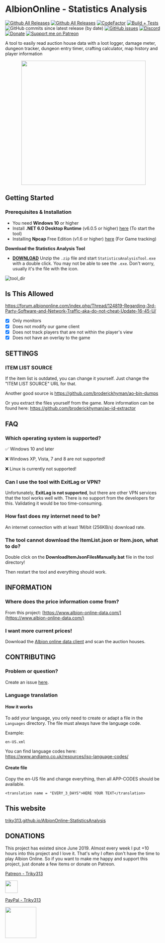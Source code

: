 AlbionOnline - Statistics Analysis
===================
[![Github All Releases](https://img.shields.io/github/v/release/Triky313/AlbionOnline-StatisticsAnalysis)](https://github.com/Triky313/AlbionOnline-StatisticsAnalysis/releases)
[![Github All Releases](https://img.shields.io/github/downloads/Triky313/AlbionOnline-StatisticsAnalysis/total.svg)](https://github.com/Triky313/AlbionOnline-StatisticsAnalysis/releases) 
[![CodeFactor](https://www.codefactor.io/repository/github/triky313/albiononline-statisticsanalysis/badge/main)](https://www.codefactor.io/repository/github/triky313/albiononline-statisticsanalysis/overview/main)
[![Build + Tests](https://github.com/Triky313/AlbionOnline-StatisticsAnalysis/actions/workflows/pr-build-and-unit-tests.yml/badge.svg)](https://github.com/Triky313/AlbionOnline-StatisticsAnalysis/actions/workflows/dotnet-desktop.yml)
![GitHub commits since latest release (by date)](https://img.shields.io/github/commits-since/Triky313/AlbionOnline-StatisticsAnalysis/latest?color=AF3B7F)
[![GitHub issues](https://img.shields.io/github/issues/Triky313/AlbionOnline-StatisticsAnalysis)](https://github.com/Triky313/AlbionOnline-StatisticsAnalysis/issues)
[![Discord](https://img.shields.io/discord/772406813438115891?color=%237289da&label=Discord&logo=discord&logoColor=%237289da&style=flat)](https://discord.gg/Wv5RWehbrU)
[![Donate](https://img.shields.io/badge/paypal-donate-1e477a)](https://www.paypal.com/donate/?hosted_button_id=N6T3CWXYNGHKC)
[![Support me on Patreon](https://img.shields.io/endpoint.svg?url=https%3A%2F%2Fshieldsio-patreon.vercel.app%2Fapi%3Fusername%3DTriky313%26type%3Dpatrons&style=flat)](https://patreon.com/Triky313)

A tool to easily read auction house data with a loot logger, damage meter, dungeon tracker, dungeon entry timer, crafting calculator, map history and player information

<p align="center" align='right'>
  <img src="https://user-images.githubusercontent.com/14247773/147143464-c36d0cba-dddb-4b34-bd2e-11e3f65e3289.png" data-canonical-src="https://user-images.githubusercontent.com/14247773/147143464-c36d0cba-dddb-4b34-bd2e-11e3f65e3289.png" width="400" height="400" />
</p>

## Getting Started

### Prerequisites & Installation
- You need **Windows 10** or higher
- Install **.NET 6.0 Desktop Runtime** (v6.0.5 or higher) [here](https://dotnet.microsoft.com/en-us/download/dotnet/thank-you/runtime-desktop-6.0.5-windows-x64-installer) (To start the tool)
- Installing **Npcap** Free Edition (v1.6 or higher) [here](https://npcap.com/#download) (For Game tracking)

**Download the Statistics Analysis Tool**
- [**DOWNLOAD**](https://github.com/Triky313/AlbionOnline-StatisticsAnalysis/releases/download/v5.18.2/StatisticsAnalysis-AlbionOnline-v5.18.2-x64.zip)
Unzip the `.zip` file and start `StatisticsAnalysisTool.exe` with a double click. You may not be able to see the `.exe`. Don't worry, usually it's the file with the icon.

![tool_dir](https://user-images.githubusercontent.com/14247773/170473306-4dcc629e-384e-41b2-ada8-657cabe1b472.png)


## Is This Allowed
https://forum.albiononline.com/index.php/Thread/124819-Regarding-3rd-Party-Software-and-Network-Traffic-aka-do-not-cheat-Update-16-45-U/

- [x] Only monitors
- [x] Does not modify our game client
- [x] Does not track players that are not within the player's view
- [x] Does not have an overlay to the game

## SETTINGS 

### ITEM LIST SOURCE
If the item list is outdated, you can change it yourself. Just change the "ITEM LIST SOURCE" URL for that. 

Another good source is https://github.com/broderickhyman/ao-bin-dumps

Or you extract the files yourself from the game. More information can be found here: https://github.com/broderickhyman/ao-id-extractor


## FAQ
### Which operating system is supported?
✅ Windows 10 and later

❌ Windows XP, Vista, 7 and 8 are not supported!

❌ Linux is currently not supported!

### Can I use the tool with ExitLag or VPN?
Unfortunately, **ExitLag is not supported**, but there are other VPN services that the tool works well with. There is no support from the developers for this. Validating it would be too time-consuming.

### How fast does my internet need to be?
An internet connection with at least 1M/bit (256KB/s) download rate.

### The tool cannot download the ItemList.json or Item.json, what to do?
Double click on the **DownloadItemJsonFilesManually.bat** file in the tool directory!

Then restart the tool and everything should work.


## INFORMATION

### Where does the price information come from?
From this project: [https://www.albion-online-data.com/](https://www.albion-online-data.com/)

### I want more current prices!
Download the [Albion online data client](https://www.albion-online-data.com/) and scan the auction houses.


## CONTRIBUTING

### Problem or question?
Create an issue [here](https://github.com/Triky313/AlbionOnline-StatisticsAnalysis/issues).

### Language translation

#### How it works
To add your language, you only need to create or adapt a file in the `Languages` directory.
The file must always have the language code. 

Example:
```
en-US.xml
```

You can find language codes here: https://www.andiamo.co.uk/resources/iso-language-codes/

#### Create file
Copy the en-US file and change everything, then all APP-CODES should be available. 
```
<translation name = "EVERY_3_DAYS">HERE YOUR TEXT</translation>
```

## This website
[triky313.github.io/AlbionOnline-StatisticsAnalysis](https://triky313.github.io/AlbionOnline-StatisticsAnalysis/)

## DONATIONS
This project has existed since June 2019. Almost every week I put +10 hours into this project and I love it. That's why I often don't have the time to play Albion Online. So if you want to make me happy and support this project, just donate a few items or donate on Patreon.

[Patreon - Triky313](https://www.patreon.com/triky313)

<img src="https://user-images.githubusercontent.com/14247773/166248069-3211a206-b475-4e83-860b-e5c51b9554bf.png" data-canonical-src="https://www.patreon.com/triky313" width="40" height="40" />

[PayPal - Triky313](https://www.paypal.com/donate/?hosted_button_id=N6T3CWXYNGHKC)

<img src="https://user-images.githubusercontent.com/14247773/201472890-33a0ed70-7ef8-4804-aa84-46f0a84f3168.png" width="100" height="100" />
